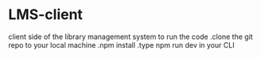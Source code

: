 # LMS-client
client side of the library management system
to run the code
.clone the git repo to your local machine
.npm install
.type npm run dev in your CLI
